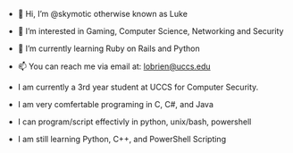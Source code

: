 - 👋 Hi, I’m @skymotic otherwise known as Luke
- 👀 I’m interested in Gaming, Computer Science, Networking and Security
- 🌱 I’m currently learning Ruby on Rails and Python
- 📫 You can reach me via email at: lobrien@uccs.edu

- I am currently a 3rd year student at UCCS for Computer Security.
- I am very comfertable programing in C, C#, and Java
- I can program/script effectivly in python, unix/bash, powershell
- I am still learning Python, C++, and PowerShell Scripting
